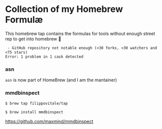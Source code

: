 # Collection of my Homebrew Formulæ

This homebrew tap contains the formulas for tools without enough street rep to get into homebrew 🤷

```
 - GitHub repository not notable enough (<30 forks, <30 watchers and <75 stars)
Error: 1 problem in 1 cask detected
```

### asn

`asn` is now part of HomeBrew (and I am the mantainer)


### mmdbinspect

```
$ brew tap filippovitale/tap

$ brew install mmdbinspect
```
https://github.com/maxmind/mmdbinspect
